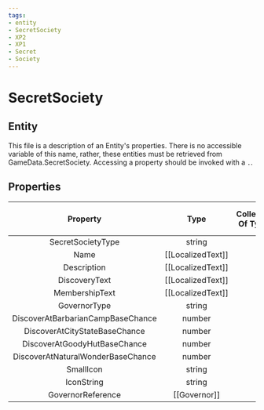 ```yaml
---
tags:
- entity
- SecretSociety
- XP2
- XP1
- Secret
- Society
---
```

# SecretSociety
## Entity
This file is a description of an Entity's properties. There is no accessible variable of this name, rather, these entities must be retrieved from GameData.SecretSociety. Accessing a property should be invoked with a `.`.
## Properties
|	Property	|	Type	|	Collection Of Type?	|	May Be Nil?	|	Default	|	References	|	Key	|	Notes	|
|	:-:	|	:-:	|	:-:	|	:-:	|	:-:	|	:-:	|	:-:	|	-:	|
|	SecretSocietyType	|	string	|		|		|		|		|	✓	|	|
|	Name	|	[[LocalizedText]]	|		|		|		|		|		|	|
|	Description	|	[[LocalizedText]]	|		|		|		|		|		|	|
|	DiscoveryText	|	[[LocalizedText]]	|		|		|		|		|		|	|
|	MembershipText	|	[[LocalizedText]]	|		|		|		|		|		|	|
|	GovernorType	|	string	|		|	✓	|		|	[[Governor]].GovernorType	|		|	|
|	DiscoverAtBarbarianCampBaseChance	|	number	|		|		|	0	|		|		|	|
|	DiscoverAtCityStateBaseChance	|	number	|		|		|	0	|		|		|	|
|	DiscoverAtGoodyHutBaseChance	|	number	|		|		|	0	|		|		|	|
|	DiscoverAtNaturalWonderBaseChance	|	number	|		|		|	0	|		|		|	|
|	SmallIcon	|	string	|		|		|		|		|		|	|
|	IconString	|	string	|		|		|		|		|		|	|
|	GovernorReference	|	[[Governor]]	|		|	✓	|		|		|		|	|
